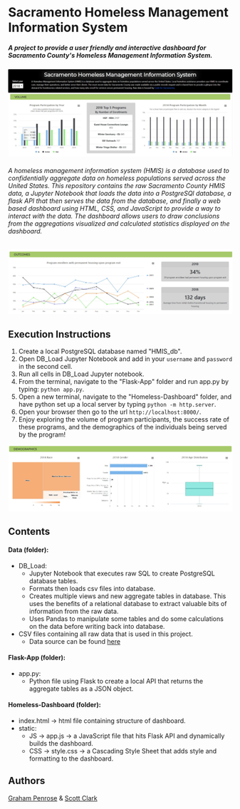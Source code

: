 # Sacramento Homeless Management Information System
##### A project to provide a user friendly and interactive dashboard for Sacramento County's Homeless Management Information System.
![top_of_dash](https://github.com/scottinsactown/Homeless-Services-in-Sacramento/blob/master/images/HMIS_dash_top.JPG)
###### A homeless management information system (HMIS) is a database used to confidentially aggregate data on homeless populations served across the United States. This repository contains the raw Sacramento County HMIS data, a Jupyter Notebook that loads the data into a PostgreSQl database, a flask API that then serves the data from the database, and finally a web based dashboard using HTML, CSS, and JavaScript to provide a way to interact with the data. The dashboard allows users to draw conclusions from the aggregations visualized and calculated statistics displayed on the dashboard.  
![mid_dash](https://github.com/scottinsactown/Homeless-Services-in-Sacramento/blob/master/images/HMIS_dash_middle.JPG)

Execution Instructions
-
  1) Create a local PostgreSQL database named "HMIS_db".
  2) Open DB_Load Jupyter Notebook and add in your `username` and `password` in the second cell.
  3) Run all cells in DB_Load Jupyter notebook.
  4) From the terminal, navigate to the "Flask-App" folder and run app.py by typing: `python app.py`.
  5) Open a new terminal, navigate to the "Homeless-Dashboard" folder, and have python set up a local server by typing `python -m http.server`.
  6) Open your browser then go to the url `http://localhost:8000/`.
  7) Enjoy exploring the volume of program participants, the success rate of these programs, and the demographics of the individuals being served by the program!
  
![bottom_dash](https://github.com/scottinsactown/Homeless-Services-in-Sacramento/blob/master/images/HMIS_dash_bottom.JPG)

Contents
-
#### Data (folder):
- DB_Load:
    - Jupyter Notebook that executes raw SQL to create PostgreSQL database tables.
    - Formats then loads csv files into database.
    - Creates multiple views and new aggregate tables in database.  This uses the benefits of a relational database to extract valuable bits of information from the raw data.
    - Uses Pandas to manipulate some tables and do some calculations on the data before writing back into database.
- CSV files containing all raw data that is used in this project.
    - Data source can be found [here](https://github.com/code4sac/sacramento-county-homeless-hmis-data/tree/master/data)
#### Flask-App (folder):
- app.py:
    - Python file using Flask to create a local API that returns the aggregate tables as a JSON object. 
#### Homeless-Dashboard (folder):
- index.html -> html file containing structure of dashboard. 
- static:
    - JS -> app.js -> a JavaScript file that hits Flask API and dynamically builds the dashboard.
    - CSS -> style.css -> a Cascading Style Sheet that adds style and formatting to the dashboard.

Authors
-
[Graham Penrose](https://www.linkedin.com/in/graham-penrose-ab6a7b188/) & [Scott Clark](https://www.linkedin.com/in/scott-d-clark/)
